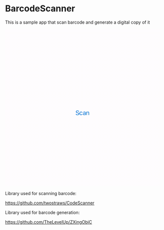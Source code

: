 # BarcodeScanner

This is a sample app that scan barcode and generate a digital copy of it

![](scanner.gif)

Library used for scanning barcode:

https://github.com/twostraws/CodeScanner

Library used for barcode generation:

https://github.com/TheLevelUp/ZXingObjC


